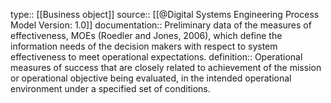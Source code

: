 type:: [[Business object]]
source:: [[@Digital Systems Engineering Process Model Version: 1.0]]
documentation:: Preliminary data of the measures of effectiveness, MOEs (Roedler and Jones, 2006), which define the information needs of the decision makers with respect to system effectiveness to meet operational expectations.
definition:: Operational measures of success that are closely related to achievement of the mission or operational objective being evaluated, in the intended operational environment under a specified set of conditions.
